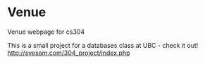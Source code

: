 # Venue
Venue webpage for cs304

This is a small project for a databases class at UBC - check it out! 
http://svesam.com/304_project/index.php
